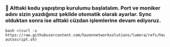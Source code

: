 ### 🚧 Alttaki kodu yapıştırıp kurulumu başlatalım. Port ve moniker adını sizin yazdığınız şekilde otomatik olarak ayarlar. Sync olduktan sonra ise alttaki cüzdan işlemlerine devam ediyoruz.
```
bash <(curl -s https://raw.githubusercontent.com/hazennetworksolutions/lumera/refs/heads/main/v1.0.1-autoscript.sh)
```
